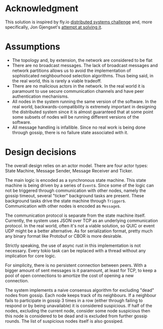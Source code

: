# Acknowledgment

This solution is inspired by fly.io [distributed systems challenge](https://fly.io/dist-sys/) and, more specifically, Jon Gjengset's [attempt at solving it](https://youtu.be/gboGyccRVXI?si=gV_dO6qyP3-2ej9Z).

# Assumptions

- The topology and, by extension, the network are considered to be flat
- There are no broadcast messages. The lack of broadcast messages and network partitions allows us to avoid the implementation of sophisticated neighbourhood selection algorithms. Thus being said, in the real world, this is rarely a viable tradeoff.
- There are no malicious actors in the network. In the real world it is paramount to use secure communication channels and have peer authentication mechanisms.
- All nodes in the system running the same version of the software. In the real world, backwards-compatibility is extremely important in designing the distributed system since it is almost guaranteed that at some point some subsets of nodes will be running different versions of the software.
- All message handling is infallible. Since no real work is being done through gossip, there is no failure state associated with it.

# Design decisions

The overall design relies on an actor model. There are four actor types: State Machine, Message Sender, Message Receiver and Ticker.

The main logic is encoded as a synchronous state machine. This state machine is being driven by a series of `Event`s. Since some of the logic 
can not be triggered through communication with other nodes, namely the gossip timeout, several "ticker" background tasks are present.
These background tasks drive the state machine through `Trigger`s. Communication with other nodes is encoded as `Message`s.

The communication protocol is separate from the state machine itself. Currently, the system uses JSON over TCP as an underlying communication protocol.
In the real world, often it's not a viable solution, so QUIC or event UDP might be a better alternative. As for serialization format, pretty much any binary format like Protobuf or CBOR is more desirable. 

Strictly speaking, the use of async rust in this implementation is not necessary. Every tokio task can be replaced with
a thread without any implication for core logic.

For simplicity, there is no persistent connection between peers. With a bigger amount of sent messages is it paramount,
at least for TCP, to keep a pool of open connections to amortize the cost of opening a new connection. 

The system implements a naive consensus algorithm for excluding "dead" nodes from gossip. Each node keeps track of its
neighbours. If a neighbour fails to participate in gossip 3 times in a row (either through failing to respond
or by being unavailable) it is considered suspicious. If half of the
nodes, excluding the current node, consider some node suspicious then this node is considered to be dead and is
excluded from further gossip rounds. The list of suspicious nodes itself is also gossiped.
